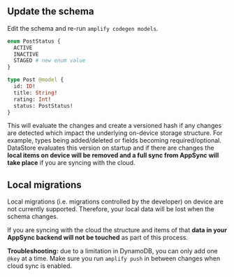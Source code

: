 
## Update the schema

Edit the schema and re-run `amplify codegen models`.

```graphql
enum PostStatus {
  ACTIVE
  INACTIVE
  STAGED # new enum value
}

type Post @model {
  id: ID!
  title: String!
  rating: Int!
  status: PostStatus!
}
```

This will evaluate the changes and create a versioned hash if any changes are detected which impact the underlying on-device storage structure. For example, types being added/deleted or fields becoming required/optional. DataStore evaluates this version on startup and if there are changes the **local items on device will be removed and a full sync from AppSync will take place** if you are syncing with the cloud.

## Local migrations

Local migrations (i.e. migrations controlled by the developer) on device are not currently supported. Therefore, your local data will be lost when the schema changes.

If you are syncing with the cloud the structure and items of that **data in your AppSync backend will not be touched** as part of this process.

<amplify-callout warning>

**Troubleshooting:** due to a limitation in DynamoDB, you can only add one `@key` at a time. Make sure you run `amplify push` in between changes when cloud sync is enabled.

</amplify-callout>
